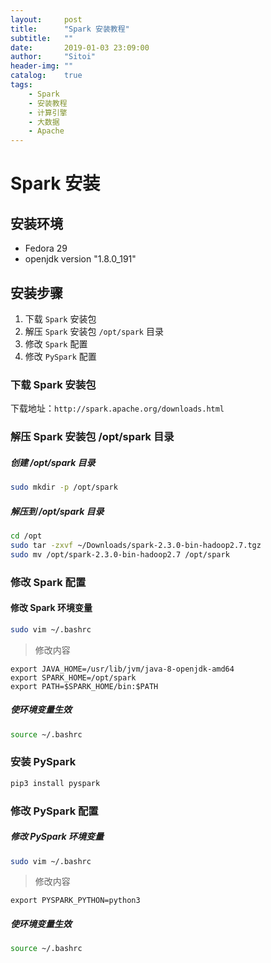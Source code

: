 ```yaml
---
layout:     post
title:      "Spark 安装教程"
subtitle:   ""
date:       2019-01-03 23:09:00
author:     "Sitoi"
header-img: ""
catalog:    true
tags:
    - Spark
    - 安装教程
    - 计算引擎
    - 大数据
    - Apache
---
```



# Spark 安装

## 安装环境

- Fedora 29
- openjdk version "1.8.0_191"

## 安装步骤

1. 下载 `Spark` 安装包
2. 解压 `Spark` 安装包 `/opt/spark` 目录
3. 修改 `Spark` 配置
4. 修改 `PySpark` 配置

### 下载 Spark 安装包

下载地址：`http://spark.apache.org/downloads.html`

### 解压 Spark 安装包 /opt/spark 目录

##### 创建 /opt/spark 目录

```bash
sudo mkdir -p /opt/spark
```

##### 解压到 /opt/spark 目录

```bash
cd /opt
sudo tar -zxvf ~/Downloads/spark-2.3.0-bin-hadoop2.7.tgz
sudo mv /opt/spark-2.3.0-bin-hadoop2.7 /opt/spark
```

### 修改 Spark 配置

#### 修改 Spark 环境变量

```bash
sudo vim ~/.bashrc
```

> 修改内容

```text
export JAVA_HOME=/usr/lib/jvm/java-8-openjdk-amd64
export SPARK_HOME=/opt/spark
export PATH=$SPARK_HOME/bin:$PATH
```

##### 使环境变量生效

```bash
source ~/.bashrc
```


### 安装 PySpark

```bash
pip3 install pyspark
```

### 修改 PySpark 配置

##### 修改 PySpark 环境变量

```bash
sudo vim ~/.bashrc
```

> 修改内容

```text
export PYSPARK_PYTHON=python3
```

##### 使环境变量生效

```bash
source ~/.bashrc
```